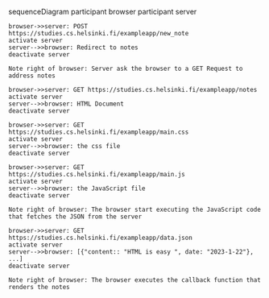 sequenceDiagram
participant browser
participant server

    browser->>server: POST https://studies.cs.helsinki.fi/exampleapp/new_note
    activate server
    server-->>browser: Redirect to notes
    deactivate server

    Note right of browser: Server ask the browser to a GET Request to address notes

    browser->>server: GET https://studies.cs.helsinki.fi/exampleapp/notes
    activate server
    server-->>browser: HTML Document
    deactivate server

    browser->>server: GET https://studies.cs.helsinki.fi/exampleapp/main.css
    activate server
    server-->>browser: the css file
    deactivate server

    browser->>server: GET https://studies.cs.helsinki.fi/exampleapp/main.js
    activate server
    server-->>browser: the JavaScript file
    deactivate server

    Note right of browser: The browser start executing the JavaScript code that fetches the JSON from the server

    browser->>server: GET https://studies.cs.helsinki.fi/exampleapp/data.json
    activate server
    server-->>browser: [{"content:: "HTML is easy ", date: "2023-1-22"}, ...]
    deactivate server

    Note right of browser: The browser executes the callback function that renders the notes
